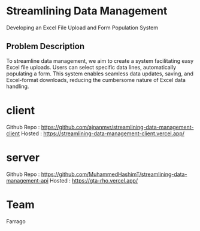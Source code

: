 # Streamlining Data Management
Developing an Excel File Upload and Form Population System

## Problem Description

To streamline data management, we aim to create a system facilitating easy Excel file uploads. Users can select specific data lines, automatically populating a form. This system enables seamless data updates, saving, and Excel-format downloads, reducing the cumbersome nature of Excel data handling.

# client 

Github Repo : https://github.com/ajnanmvr/streamlining-data-management-client
Hosted : https://streamlining-data-management-client.vercel.app/

# server

Github Repo : https://github.com/MuhammedHashimT/streamlining-data-management-api
Hosted : https://gta-rho.vercel.app/


# Team
Farrago